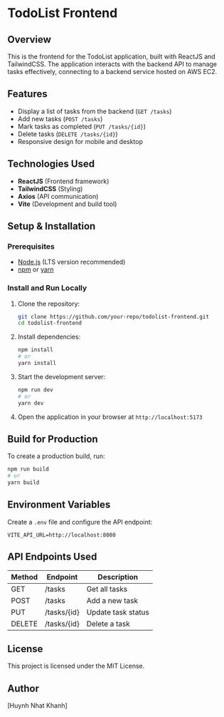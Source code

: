 # TodoList Frontend

## Overview

This is the frontend for the TodoList application, built with ReactJS and TailwindCSS. The application interacts with the backend API to manage tasks effectively, connecting to a backend service hosted on AWS EC2.

## Features

- Display a list of tasks from the backend (`GET /tasks`)
- Add new tasks (`POST /tasks`)
- Mark tasks as completed (`PUT /tasks/{id}`)
- Delete tasks (`DELETE /tasks/{id}`)
- Responsive design for mobile and desktop

## Technologies Used

- **ReactJS** (Frontend framework)
- **TailwindCSS** (Styling)
- **Axios** (API communication)
- **Vite** (Development and build tool)

## Setup & Installation

### Prerequisites

- [Node.js](https://nodejs.org/) (LTS version recommended)
- [npm](https://www.npmjs.com/) or [yarn](https://yarnpkg.com/)

### Install and Run Locally

1. Clone the repository:
   ```sh
   git clone https://github.com/your-repo/todolist-frontend.git
   cd todolist-frontend
   ```
2. Install dependencies:
   ```sh
   npm install
   # or
   yarn install
   ```
3. Start the development server:
   ```sh
   npm run dev
   # or
   yarn dev
   ```
4. Open the application in your browser at `http://localhost:5173`

## Build for Production

To create a production build, run:

```sh
npm run build
# or
yarn build
```

## Environment Variables

Create a `.env` file and configure the API endpoint:

```
VITE_API_URL=http://localhost:8080
```

## API Endpoints Used

| Method | Endpoint    | Description        |
| ------ | ----------- | ------------------ |
| GET    | /tasks      | Get all tasks      |
| POST   | /tasks      | Add a new task     |
| PUT    | /tasks/{id} | Update task status |
| DELETE | /tasks/{id} | Delete a task      |

## License

This project is licensed under the MIT License.

## Author

[Huynh Nhat Khanh]
